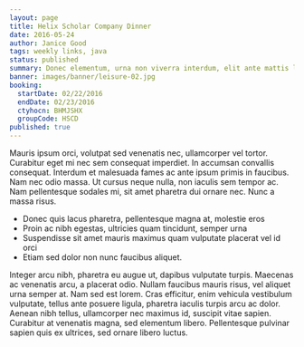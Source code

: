 ```yaml
---
layout: page
title: Helix Scholar Company Dinner
date: 2016-05-24
author: Janice Good
tags: weekly links, java
status: published
summary: Donec elementum, urna non viverra interdum, elit ante mattis lectus.
banner: images/banner/leisure-02.jpg
booking:
  startDate: 02/22/2016
  endDate: 02/23/2016
  ctyhocn: BHMJSHX
  groupCode: HSCD
published: true
---
```

Mauris ipsum orci, volutpat sed venenatis nec, ullamcorper vel tortor. Curabitur eget mi nec sem consequat imperdiet. In accumsan convallis consequat. Interdum et malesuada fames ac ante ipsum primis in faucibus. Nam nec odio massa. Ut cursus neque nulla, non iaculis sem tempor ac. Nam pellentesque sodales mi, sit amet pharetra dui ornare nec. Nunc a massa risus.

* Donec quis lacus pharetra, pellentesque magna at, molestie eros
* Proin ac nibh egestas, ultricies quam tincidunt, semper urna
* Suspendisse sit amet mauris maximus quam vulputate placerat vel id orci
* Etiam sed dolor non nunc faucibus aliquet.

Integer arcu nibh, pharetra eu augue ut, dapibus vulputate turpis. Maecenas ac venenatis arcu, a placerat odio. Nullam faucibus mauris risus, vel aliquet urna semper at. Nam sed est lorem. Cras efficitur, enim vehicula vestibulum vulputate, tellus ante posuere ligula, pharetra iaculis turpis arcu ac dolor. Aenean nibh tellus, ullamcorper nec maximus id, suscipit vitae sapien. Curabitur at venenatis magna, sed elementum libero. Pellentesque pulvinar sapien quis ex ultrices, sed ornare libero luctus.
